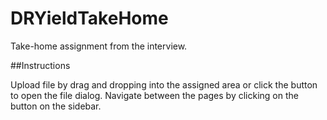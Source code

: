 # DRYieldTakeHome

Take-home assignment from the interview.

##Instructions

Upload file by drag and dropping into the assigned area or click the button to open the file dialog. Navigate between the pages by clicking on the button on the sidebar.
